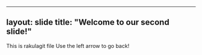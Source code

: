 

---
layout: slide
title: "Welcome to our second slide!"
---
This is rakulagit file
Use the left arrow to go back!

